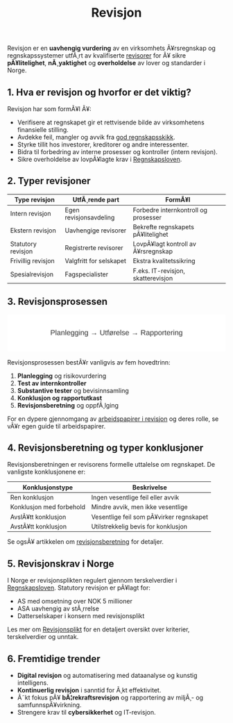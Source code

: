 ﻿---
title: "Revisjon"
meta_title: "Revisjon"
meta_description: 'Revisjon er en **uavhengig vurdering** av en virksomhets Ã¥rsregnskap og regnskapssystemer utfÃ¸rt av kvalifiserte [revisorer](/blogs/regnskap/revisor "Revisor"...'
slug: revisjon
type: blog
layout: pages/single
---

Revisjon er en **uavhengig vurdering** av en virksomhets Ã¥rsregnskap og regnskapssystemer utfÃ¸rt av kvalifiserte [revisorer](/blogs/regnskap/revisor "Revisor") for Ã¥ sikre **pÃ¥litelighet**, **nÃ¸yaktighet** og **overholdelse** av lover og standarder i Norge.

## 1. Hva er revisjon og hvorfor er det viktig?

Revisjon har som formÃ¥l Ã¥:

* Verifisere at regnskapet gir et rettvisende bilde av virksomhetens finansielle stilling.
* Avdekke feil, mangler og avvik fra [god regnskapsskikk](/blogs/regnskap/god-regnskapsskikk "God Regnskapsskikk - Prinsipper, Standarder og Beste Praksis i Norge").
* Styrke tillit hos investorer, kreditorer og andre interessenter.
* Bidra til forbedring av interne prosesser og kontroller (intern revisjon).
* Sikre overholdelse av lovpÃ¥lagte krav i [Regnskapsloven](/blogs/regnskap/hva-er-regnskapsloven "Hva er Regnskapsloven? En Komplett Guide til Norske Regnskapslover og Forskrifter").

## 2. Typer revisjoner

| Type revisjon           | UtfÃ¸rende part            | FormÃ¥l                           |
|-------------------------|---------------------------|----------------------------------|
| Intern revisjon         | Egen revisjonsavdeling    | Forbedre internkontroll og prosesser |
| Ekstern revisjon        | Uavhengige revisorer      | Bekrefte regnskapets pÃ¥litelighet |
| Statutory revisjon      | Registrerte revisorer     | LovpÃ¥lagt kontroll av Ã¥rsregnskap |
| Frivillig revisjon      | Valgfritt for selskapet   | Ekstra kvalitetssikring         |
| Spesialrevisjon         | Fagspecialister           | F.eks. IT-revisjon, skatterevisjon |

## 3. Revisjonsprosessen

![Revisjonsprosessen](revisjon-prosess.svg)

Revisjonsprosessen bestÃ¥r vanligvis av fem hovedtrinn:

1. **Planlegging** og risikovurdering
2. **Test av internkontroller**
3. **Substantive tester** og bevisinnsamling
4. **Konklusjon og rapportutkast**
5. **Revisjonsberetning** og oppfÃ¸lging

For en dypere gjennomgang av [arbeidspapirer i revisjon](/blogs/regnskap/hva-er-arbeidspapirer-revisjon "Arbeidspapirer i revisjon") og deres rolle, se vÃ¥r egen guide til arbeidspapirer.

## 4. Revisjonsberetning og typer konklusjoner

Revisjonsberetningen er revisorens formelle uttalelse om regnskapet. De vanligste konklusjonene er:

| Konklusjonstype         | Beskrivelse                            |
|-------------------------|----------------------------------------|
| Ren konklusjon          | Ingen vesentlige feil eller avvik      |
| Konklusjon med forbehold| Mindre avvik, men ikke vesentlige      |
| AvslÃ¥tt konklusjon      | Vesentlige feil som pÃ¥virker regnskapet |
| AvstÃ¥tt konklusjon      | Utilstrekkelig bevis for konklusjon    |

Se ogsÃ¥ artikkelen om [revisjonsberetning](/blogs/regnskap/hva-er-revisjonsberetning "Hva er Revisjonsberetning?") for detaljer.

## 5. Revisjonskrav i Norge

I Norge er revisjonsplikten regulert gjennom terskelverdier i [Regnskapsloven](/blogs/regnskap/hva-er-regnskapsloven "Hva er Regnskapsloven? En Komplett Guide til Norske Regnskapslover og Forskrifter"). Statutory revisjon er pÃ¥lagt for:

* AS med omsetning over NOK 5 millioner
* ASA uavhengig av stÃ¸rrelse
* Datterselskaper i konsern med revisjonsplikt

Les mer om [Revisjonsplikt](/blogs/regnskap/revisjonsplikt "Revisjonsplikt") for en detaljert oversikt over kriterier, terskelverdier og unntak.

## 6. Fremtidige trender

* **Digital revisjon** og automatisering med dataanalyse og kunstig intelligens.
* **Kontinuerlig revisjon** i sanntid for Ã¸kt effektivitet.
* Ã˜kt fokus pÃ¥ **bÃ¦rekraftsrevisjon** og rapportering av miljÃ¸- og samfunnspÃ¥virkning.
* Strengere krav til **cybersikkerhet** og IT-revisjon.






